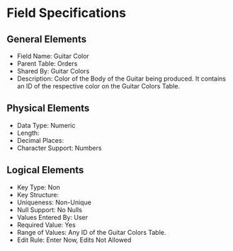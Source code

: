 # Field Specifications

## General Elements

- Field Name: Guitar Color
- Parent Table: Orders
- Shared By: Guitar Colors
- Description: Color of the Body of the Guitar being produced. It contains an ID of the respective color on the Guitar Colors Table.

## Physical Elements

- Data Type: Numeric
- Length: 
- Decimal Places:
- Character Support: Numbers

## Logical Elements

- Key Type: Non
- Key Structure: 
- Uniqueness: Non-Unique
- Null Support: No Nulls
- Values Entered By: User
- Required Value: Yes
- Range of Values: Any ID of the Guitar Colors Table.
- Edit Rule: Enter Now, Edits Not Allowed
